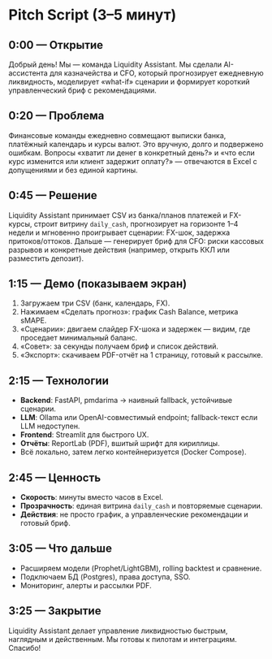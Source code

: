 # Pitch Script (3–5 минут)

## 0:00 — Открытие
Добрый день! Мы — команда Liquidity Assistant. Мы сделали AI-ассистента для казначейства и CFO, который прогнозирует ежедневную ликвидность, моделирует «what-if» сценарии и формирует короткий управленческий бриф с рекомендациями.

## 0:20 — Проблема
Финансовые команды ежедневно совмещают выписки банка, платёжный календарь и курсы валют. Это вручную, долго и подвержено ошибкам. Вопросы «хватит ли денег в конкретный день?» и «что если курс изменится или клиент задержит оплату?» — отвечаются в Excel с допущениями и без единой картины.

## 0:45 — Решение
Liquidity Assistant принимает CSV из банка/планов платежей и FX-курсы, строит витрину `daily_cash`, прогнозирует на горизонте 1–4 недели и мгновенно проигрывает сценарии: FX-шок, задержка притоков/оттоков. Дальше — генерирует бриф для CFO: риски кассовых разрывов и конкретные действия (например, открыть ККЛ или разместить депозит).

## 1:15 — Демо (показываем экран)
1. Загружаем три CSV (банк, календарь, FX).  
2. Нажимаем «Сделать прогноз»: график Cash Balance, метрика sMAPE.  
3. «Сценарии»: двигаем слайдер FX-шока и задержек — видим, где проседает минимальный баланс.  
4. «Совет»: за секунды получаем бриф и список действий.  
5. «Экспорт»: скачиваем PDF-отчёт на 1 страницу, готовый к рассылке.

## 2:15 — Технологии
- **Backend**: FastAPI, pmdarima → наивный fallback, устойчивые сценарии.
- **LLM**: Ollama или OpenAI-совместимый endpoint; fallback-текст если LLM недоступен.
- **Frontend**: Streamlit для быстрого UX.
- **Отчёты**: ReportLab (PDF), вшитый шрифт для кириллицы.
- Всё локально, затем легко контейнеризуется (Docker Compose).

## 2:45 — Ценность
- **Скорость**: минуты вместо часов в Excel.  
- **Прозрачность**: единая витрина `daily_cash` и повторяемые сценарии.  
- **Действия**: не просто график, а управленческие рекомендации и готовый бриф.

## 3:05 — Что дальше
- Расширяем модели (Prophet/LightGBM), rolling backtest и сравнение.  
- Подключаем БД (Postgres), права доступа, SSO.  
- Мониторинг, алерты и рассылки PDF.  

## 3:25 — Закрытие
Liquidity Assistant делает управление ликвидностью быстрым, наглядным и действенным. Мы готовы к пилотам и интеграциям. Спасибо!
````